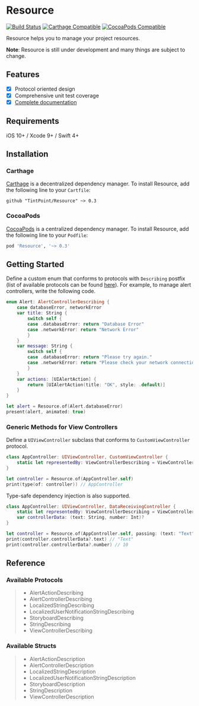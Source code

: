 # Resource

[![Build Status](https://img.shields.io/travis/TintPoint/Resource.svg)](https://travis-ci.org/TintPoint/Resource)
[![Carthage Compatible](https://img.shields.io/badge/carthage-compatible-4BC51D.svg)](https://github.com/Carthage/Carthage)
[![CocoaPods Compatible](https://img.shields.io/cocoapods/v/Resource.svg)](https://cocoapods.org)

Resource helps you to manage your project resources.

**Note**: Resource is still under development and many things are subject to change.

## Features

- [x] Protocol oriented design
- [x] Comprehensive unit test coverage
- [x] [Complete documentation](http://cocoadocs.org/docsets/Resource)

## Requirements

iOS 10+ / Xcode 9+ / Swift 4+

## Installation

### Carthage

[Carthage](https://github.com/Carthage/Carthage) is a decentralized dependency manager. To install Resource, add the following line to your `Cartfile`:

```ogdl
github "TintPoint/Resource" ~> 0.3
```

### CocoaPods

[CocoaPods](https://cocoapods.org) is a centralized dependency manager. To install Resource, add the following line to your `Podfile`:

```ruby
pod 'Resource', '~> 0.3'
```

## Getting Started

Define a custom enum that conforms to protocols with `Describing` postfix (list of available protocols can be found [here](#available-protocols)). For example, to manage alert controllers, write the following code.

```swift
enum Alert: AlertControllerDescribing {
    case databaseError, networkError
    var title: String {
        switch self {
        case .databaseError: return "Database Error"
        case .networkError: return "Network Error"
        }
    }
    var message: String {
        switch self {
        case .databaseError: return "Please try again."
        case .networkError: return "Please check your network connection."
        }
    }
    var actions: [UIAlertAction] {
        return [UIAlertAction(title: "OK", style: .default)]
    }
}
```

```swift
let alert = Resource.of(Alert.databaseError)
present(alert, animated: true)
```

### Generic Methods for View Controllers

Define a `UIViewController` subclass that conforms to `CustomViewController` protocol.

```swift
class AppController: UIViewController, CustomViewController {
    static let representedBy: ViewControllerDescribing = ViewControllerDescription(name: "Main", storyboard: UIStoryboard(name: "Main", bundle: Bundle.main))
}
```

```swift
let controller = Resource.of(AppController.self)
print(type(of: controller)) // AppController
```

Type-safe dependency injection is also supported.

```swift
class AppController: UIViewController, DataReceivingController {
    static let representedBy: ViewControllerDescribing = ViewControllerDescription(name: "Main", storyboard: UIStoryboard(name: "Main", bundle: Bundle.main))
    var controllerData: (text: String, number: Int)?
}
```

```swift
let controller = Resource.of(AppController.self, passing: (text: "Text", number: 10))
print(controller.controllerData?.text) // "Text"
print(controller.controllerData?.number) // 10
```

## Reference

### Available Protocols

> - AlertActionDescribing
> - AlertControllerDescribing
> - LocalizedStringDescribing
> - LocalizedUserNotificationStringDescribing
> - StoryboardDescribing
> - StringDescribing
> - ViewControllerDescribing

### Available Structs

> - AlertActionDescription
> - AlertControllerDescription
> - LocalizedStringDescription
> - LocalizedUserNotificationStringDescription
> - StoryboardDescription
> - StringDescription
> - ViewControllerDescription
